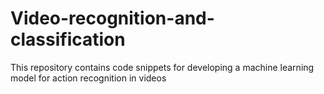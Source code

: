 # Video-recognition-and-classification
This repository contains code snippets for developing a machine learning model for action recognition in videos
